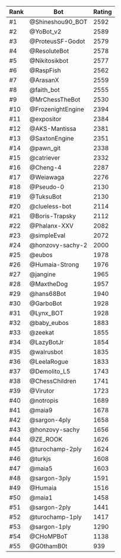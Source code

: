 Rank|Bot|Rating
---|---|---
#1|@Shineshou90_BOT|2592
#2|@YoBot_v2|2589
#3|@ProteusSF-Godot|2579
#4|@ResoluteBot|2578
#5|@Nikitosikbot|2577
#6|@RaspFish|2562
#7|@ArasanX|2559
#8|@faith_bot|2555
#9|@MrChessTheBot|2530
#10|@FrozenightEngine|2394
#11|@expositor|2384
#12|@AKS-Mantissa|2381
#13|@SaxtonEngine|2351
#14|@pawn_git|2338
#15|@catriever|2332
#16|@Cheng-4|2287
#17|@Weiawaga|2276
#18|@Pseudo-0|2130
#19|@TuksuBot|2130
#20|@clueless-bot|2114
#21|@Boris-Trapsky|2112
#22|@Phalanx-XXV|2082
#23|@simpleEval|2072
#24|@honzovy-sachy-2|2000
#25|@eubos|1978
#26|@Humaia-Strong|1976
#27|@jangine|1965
#28|@MaxtheDog|1957
#29|@hans68Bot|1940
#30|@GarboBot|1928
#31|@Lynx_BOT|1928
#32|@baby_eubos|1883
#33|@zeekat|1855
#34|@LazyBotJr|1854
#35|@walrusbot|1835
#36|@LeelaRogue|1833
#37|@Demolito_L5|1743
#38|@ChessChildren|1741
#39|@Virutor|1723
#40|@notropis|1689
#41|@maia9|1678
#42|@sargon-4ply|1658
#43|@honzovy-sachy|1656
#44|@ZE_ROOK|1626
#45|@turochamp-2ply|1624
#46|@turkjs|1608
#47|@maia5|1603
#48|@sargon-3ply|1591
#49|@Humaia|1516
#50|@maia1|1458
#51|@sargon-2ply|1441
#52|@turochamp-1ply|1417
#53|@sargon-1ply|1290
#54|@CHoMPBoT|1138
#55|@G0thamB0t|939

